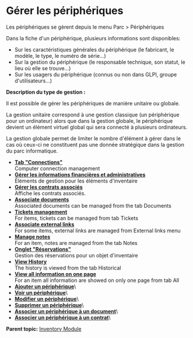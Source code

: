 Gérer les périphériques
=======================

Les périphériques se gèrent depuis le menu Parc \> Périphériques

Dans la fiche d'un périphérique, plusieurs informations sont
disponibles:

-   Sur les caractéristiques générales du périphérique (le fabricant, le
    modèle, le type, le numéro de série...)
-   Sur la gestion du périphérique (le responsable technique, son
    statut, le lieu où elle se trouve...)
-   Sur les usagers du périphérique (connus ou non dans GLPI, groupe
    d'utilisateurs...)

**Description du type de gestion :**

Il est possible de gérer les périphériques de manière unitaire ou
globale.

La gestion unitaire correspond à une gestion classique (un périphérique
pour un ordinateur) alors que dans la gestion globale, le périphérique
devient un élément virtuel global qui sera connecté à plusieurs
ordinateurs.

La gestion globale permet de limiter le nombre d'élément à gérer dans le
cas où ceux-ci ne constituent pas une donnée stratégique dans la gestion
du parc informatique.

-   **[Tab "Connections"](../glpi/inventory_connection.html)**\
     Computer connection management
-   **[Gérer les informations financières et
    administratives](../glpi/inventory_management.html)**\
     Éléments de gestion pour les éléments d'inventaire
-   **[Gérer les contrats associés](../glpi/inventory_contract.html)**\
     Affiche les contrats associés.
-   **[Associate documents](../glpi/inventory_document.html)**\
     Associated documents can be managed from the tab Documents
-   **[Tickets management](../glpi/inventory_ticket.html)**\
     For items, tickets can be managed from tab Tickets
-   **[Associate external links](../glpi/inventory_link.html)**\
     For some items, external links are managed from External links menu
-   **[Manage notes](../glpi/notes.html)**\
     For an item, notes are managed from the tab Notes
-   **[Onglet "Réservations"](../glpi/inventory_reservation.html)**\
     Gestion des réservations pour un objet d'inventaire
-   **[View History](../glpi/inventory_log.html)**\
     The history is viewed from the tab Historical
-   **[View all information on one page](../glpi/inventory_all.html)**\
     For an item all information are showed on only one page from tab
    All
-   **[Ajouter un
    périphérique](../glpi/inventory_peripheral_t_create.html)**\
-   **[Voir un
    périphérique](../glpi/inventory_peripheral_t_read.html)**\
-   **[Modifier un
    périphérique](../glpi/inventory_peripheral_t_update.html)**\
-   **[Supprimer un
    périphérique](../glpi/inventory_peripheral_t_delete.html)**\
-   **[Associer un périphérique à un
    document](../glpi/inventory_peripheral_t_linktodocument.html)**\
-   **[Associer un périphérique à un
    contrat](../glpi/inventory_peripheral_t_linktocontract.html)**\

**Parent topic:** [Inventory
Module](../glpi/inventory.html "Inventory Module in GLPI")
